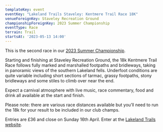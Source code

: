 ```yaml
---
templateKey: event
eventKey: "Lakeland Trails Staveley: Kentmere Trail Race 18K"
venueForeignKey: Staveley Recreation Ground
championshipForeignKey: 2023 Summer Championship
eventType: Race
terrain: Trail
startsAt: '2023-05-13 14:00'
---
```

This is the second race in our [2023 Summer Championship](/championships/2023-summer-championship/).

Starting and finishing at Staveley Recreation Ground, the 18k Kentmere Trail Race follows fully marked and marshalled footpaths and bridleways, taking in panoramic views of the southern Lakeland fells. Underfoot conditions are quite variable including short sections of tarmac, grassy footpaths, stony bridleways and some stiles to climb over near the end.

Expect a carnival atmosphere with live music, race commentary, food and drink all available at the start and finish.

Please note: there are various race distances available but you’ll need to run the 18k for your result to be included in our club champs.

Entries are £36 and close on Sunday 16th April. Enter at the [Lakeland Trails website](https://www.lakelandtrails.org/staveley).
